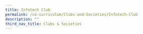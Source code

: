 ```yaml
---
title: Infotech Club
permalink: /co-curriculum/Clubs-and-Societies/Infotech-Club
description: ""
third_nav_title: Clubs & Societies
---
```

